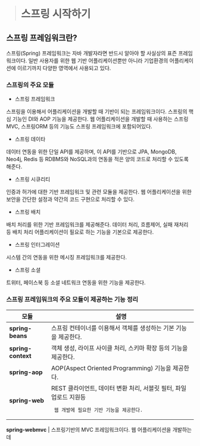 ># 스프링 시작하기


## 스프링 프레임워크란?

 스프링(Spring) 프레임워크는 자바 개발자라면 반드시 알아야 할 사실상의 표즌 프레임워크이다.
 일반 사용자를 위한 웹 기반 어플리케이션뿐만 아니라 기업환경의 어플리케이션에 이르기까지
 다양한 영역에서 사용되고 있다.
 
### 스프링의 주요 모듈

* 스프링 프레임워크 

스프링을 이용해서 어플리케이션을 개발할 때 기반이 되는 프레임워크이다. 스프링의 핵심 기능인 DI와
AOP 기능을 제공한다. 웹 어플리케이션을 개발할 때 사용하는 스프링MVC, 스프링ORM 등의 기능도 스프링
프레임워크에 포함되어있다.

* 스프링 데이타

데이터 연동을 위한 단일 API를 제공하며, 이 API를 기반으로 JPA, MongoDB, Neo4j, Redis 등 RDBMS와 NoSQL과의
연동을 적은 양의 코드로 처리할 수 있도록 해준다.

* 스프링 시큐리티

인증과 허가에 대한 기반 프레임워크 및 관련 모듈을 제공한다. 웹 어플리케이션을 위한 보안을 간단한 설정과 약간의
코드 구현으로 처리할 수 있다.

* 스프링 배치

배치 처리를 위한 기반 프레임워크를 제공해준다. 데이터 처리, 흐름제어, 실패 재처리 등 배치 처리 어플리케이션이
필요로 하는 기능을 기본으로 제공한다.

* 스프링 인터그레이션

시스템 간의 연동을 위한 메시징 프레임워크를 제공한다.

* 스프링 소셜

트위터, 페이스북 등 소셜 네트워크 연동을 위한 기능을 제공한다.


### 스프링 프레임워크의 주요 모듈이 제공하는 기능 정리

모듈 | 설명
-----|-----
**spring-beans** | 스프링 컨테이너를 이용해서 객체를 생성하는 기본 기능을 제공한다.
**spring-context** | 객체 생성, 라이프 사이클 처리, 스키마 확장 등의 기능을 제공한다.
**spring-aop** | AOP(Aspect Oriented Programming) 기능을 제공한다.
**spring-web**  | REST 클라이언트, 데이터 변환 처리, 서블릿 필터, 파일업로드 지원등 <pre> 웹 개발에 필요한 기반 기능을 제공한다.
               
**spring-webmvc** | 스프링기반의 MVC 프레임워크이다. 웹 어플리케이션을 개발하는데
